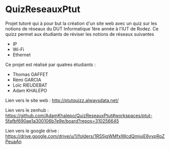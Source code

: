 # QuizReseauxPtut
Projet tutoré qui à pour but la création d'un site web avec un quiz sur les notions de réseaux du DUT Informatique 1ère année à l'IUT de Rodez. 
Ce quizz permet aux étudiants de réviser les notions de réseaux suivantes 
 - IP
 - Wi-Fi
 - Ethernet
 
Ce projet est réalisé par quatres étudiants :

- Thomas GAFFET
- Rémi GARCIA
- Loïc RIEUDEBAT
- Adam KHALEPO

Lien vers le site web :
http://ptutquizz.alwaysdata.net/

Lien vers le zenhub :
https://github.com/AdamKhalepo/QuizReseauxPtut#workspaces/ptut-5fafbf690ae1a300106b7e9e/board?repos=310256645

Lien vers le google drive : 
https://drive.google.com/drive/u/1/folders/1RS5jgWMfxlWcdQmjujE6yvpRoZPeuaAn
